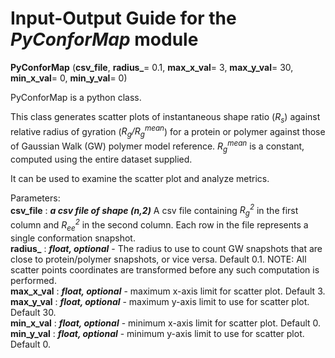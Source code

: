 # Input-Output Guide for the _PyConforMap_ module

**PyConforMap** (**csv_file**, **radius_**= 0.1, **max_x_val**= 3, **max_y_val**= 30, **min_x_val**= 0, **min_y_val**= 0)

PyConforMap is a python class. 

This class generates scatter plots of instantaneous shape ratio (_R<sub>s</sub>_) against relative radius of gyration (_R<sub>g</sub>/R<sub>g</sub><sup>mean</sup>_) for a protein or polymer against those of Gaussian Walk (GW) polymer model reference. _R<sub>g</sub><sup>mean</sup>_ is a constant, computed using the entire dataset supplied. 
    
It can be used to examine the scatter plot and analyze metrics. 

Parameters:<br> 
**csv_file** : **_a csv file of shape (n,2)_**
 A csv file containing _R<sub>g</sub><sup>2</sup>_ in the first column and _R<sub>ee</sub><sup>2</sup>_ in the second column. Each row in the file represents a single conformation snapshot.  
**radius_** : **_float, optional_**
	     - The radius to use to count GW snapshots that are close to protein/polymer snapshots, or vice versa. Default 0.1. NOTE: All scatter points coordinates are transformed before any such computation is performed.  
**max_x_val** : **_float, optional_** 
	       - maximum x-axis limit for scatter plot. Default 3.  
**max_y_val** : **_float, optional_**
	       - maximum y-axis limit to use for scatter plot. Default 30.  
**min_x_val** : **_float, optional_** 
	       - minimum x-axis limit for scatter plot. Default 0.  
**min_y_val** : **_float, optional_**
	       - minimum y-axis limit to use for scatter plot. Default 0.  
